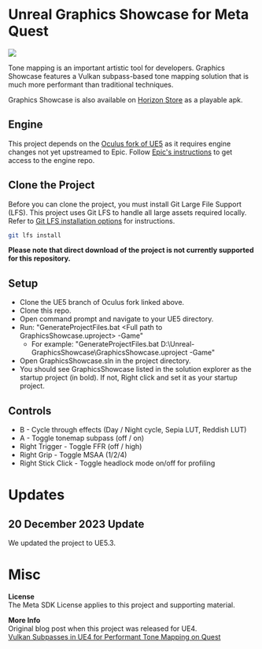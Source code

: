 # Unreal Graphics Showcase for Meta Quest

<img src="graphicsShowcase.png">

Tone mapping is an important artistic tool for developers. Graphics Showcase features a Vulkan subpass-based tone mapping solution that is much more performant than traditional techniques.

Graphics Showcase is also available on [Horizon Store](https://www.meta.com/experiences/5543894545665788/) as a playable apk.

## Engine
This project depends on the [Oculus fork of UE5](https://github.com/Oculus-VR/UnrealEngine/tree/oculus-5.3) as it requires engine changes not yet upstreamed to Epic. Follow [Epic's instructions](https://www.unrealengine.com/en-US/ue-on-github
) to get access to the engine repo.

## Clone the Project

Before you can clone the project, you must install Git Large File Support (LFS). This project uses Git LFS to handle all large assets required locally.
Refer to [Git LFS installation options](https://github.com/git-lfs/git-lfs/wiki/Installation) for instructions.

```sh
git lfs install
```
**Please note that direct download of the project is not currently supported for this repository.**

## Setup
- Clone the UE5 branch of Oculus fork linked above.
- Clone this repo.
- Open command prompt and navigate to your UE5 directory. 
- Run: "GenerateProjectFiles.bat \<Full path to GraphicsShowcase.uproject\> -Game"
  - For example: "GenerateProjectFiles.bat D:\Unreal-GraphicsShowcase\GraphicsShowcase.uproject -Game"
- Open GraphicsShowcase.sln in the project directory.
- You should see GraphicsShowcase listed in the solution explorer as the startup project (in bold). If not, Right click and set it as your startup project.


## Controls
- B - Cycle through effects (Day / Night cycle, Sepia LUT, Reddish LUT)
- A - Toggle tonemap subpass (off / on)
- Right Trigger - Toggle FFR (off / high)
- Right Grip - Toggle MSAA (1/2/4)
- Right Stick Click - Toggle headlock mode on/off for profiling


# Updates
## 20 December 2023 Update

We updated the project to UE5.3.

# Misc

**License**<br>
The Meta SDK License applies to this project and supporting material.

**More Info**<br>
Original blog post when this project was released for UE4.<br>
[Vulkan Subpasses in UE4 for Performant Tone Mapping on Quest](
https://developer.oculus.com/blog/graphics-showcase-using-vulkan-subpasses-in-ue4-for-performant-tone-mapping-on-quest/)

